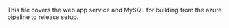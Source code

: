 This file covers the web app service and MySQL for building from the azure pipeline to release setup.
